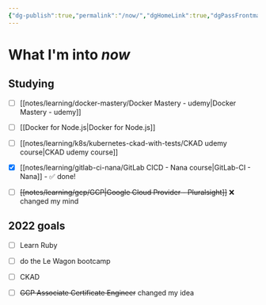 ```yaml
---
{"dg-publish":true,"permalink":"/now/","dgHomeLink":true,"dgPassFrontmatter":false}
---
```


# What I'm into *now*

## Studying

- [ ] [[notes/learning/docker-mastery/Docker Mastery - udemy|Docker Mastery - udemy]]
- [ ] [[Docker for Node.js|Docker for Node.js]]
- [ ] [[notes/learning/k8s/kubernetes-ckad-with-tests/CKAD udemy course|CKAD udemy course]]
- [x] [[notes/learning/gitlab-ci-nana/GitLab CICD - Nana course|GitLab-CI - Nana]] - ✅ done!
- [ ] ~~[[notes/learning/gcp/GCP|Google Cloud Provider - Pluralsight]]~~ ❌ changed my mind


## 2022 goals

- [ ] Learn Ruby
- [ ] do the Le Wagon bootcamp
- [ ] CKAD
- [ ] ~~GCP Associate Certificate Engineer~~ changed my idea

